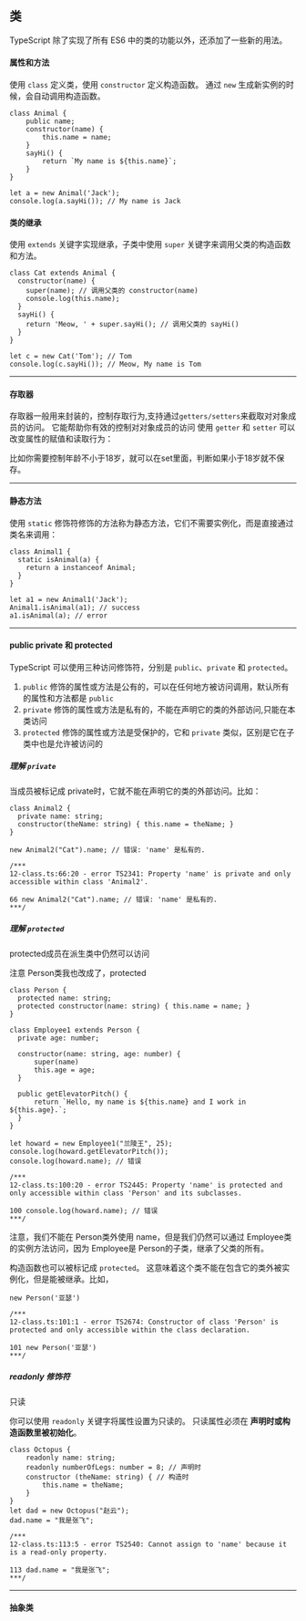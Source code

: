 ## 类

TypeScript 除了实现了所有 ES6 中的类的功能以外，还添加了一些新的用法。

#### 属性和方法
使用 ```class``` 定义类，使用 ```constructor``` 定义构造函数。
通过 ```new``` 生成新实例的时候，会自动调用构造函数。

```
class Animal {
    public name;
    constructor(name) {
        this.name = name;
    }
    sayHi() {
        return `My name is ${this.name}`;
    }
}

let a = new Animal('Jack');
console.log(a.sayHi()); // My name is Jack
```
#### 类的继承
使用 ```extends``` 关键字实现继承，子类中使用 ```super``` 关键字来调用父类的构造函数和方法。

```
class Cat extends Animal {
  constructor(name) {
    super(name); // 调用父类的 constructor(name)
    console.log(this.name);
  }
  sayHi() {
    return 'Meow, ' + super.sayHi(); // 调用父类的 sayHi()
  }
}

let c = new Cat('Tom'); // Tom
console.log(c.sayHi()); // Meow, My name is Tom
```

---
#### 存取器
存取器一般用来封装的，控制存取行为,支持通过```getters/setters```来截取对对象成员的访问。 它能帮助你有效的控制对对象成员的访问
使用 ```getter``` 和 ```setter``` 可以改变属性的赋值和读取行为：



比如你需要控制年龄不小于18岁，就可以在set里面，判断如果小于18岁就不保存。


---

#### 静态方法

使用 ```static``` 修饰符修饰的方法称为静态方法，它们不需要实例化，而是直接通过类名来调用：
```
class Animal1 {
  static isAnimal(a) {
    return a instanceof Animal;
  }
}

let a1 = new Animal1('Jack');
Animal1.isAnimal(a1); // success
a1.isAnimal(a); // error
```

---

#### public private 和 protected

TypeScript 可以使用三种访问修饰符，分别是 ```public```、```private``` 和 ```protected```。
1. ```public``` 修饰的属性或方法是公有的，可以在任何地方被访问调用，默认所有的属性和方法都是 ```public``` 
2. ```private``` 修饰的属性或方法是私有的，不能在声明它的类的外部访问,只能在本类访问
3. ```protected``` 修饰的属性或方法是受保护的，它和 ```private``` 类似，区别是它在子类中也是允许被访问的

##### 理解 ```private```
当成员被标记成 private时，它就不能在声明它的类的外部访问。比如：
```
class Animal2 {
  private name: string;
  constructor(theName: string) { this.name = theName; }
}

new Animal2("Cat").name; // 错误: 'name' 是私有的.

/***
12-class.ts:66:20 - error TS2341: Property 'name' is private and only accessible within class 'Animal2'.

66 new Animal2("Cat").name; // 错误: 'name' 是私有的.
***/
```

##### 理解 ```protected```
protected成员在派生类中仍然可以访问

注意 Person类我也改成了，protected
```
class Person {
  protected name: string;
  protected constructor(name: string) { this.name = name; }
}

class Employee1 extends Person {
  private age: number;

  constructor(name: string, age: number) {
      super(name)
      this.age = age;
  }

  public getElevatorPitch() {
      return `Hello, my name is ${this.name} and I work in ${this.age}.`;
  }
}

let howard = new Employee1("兰陵王", 25);
console.log(howard.getElevatorPitch());
console.log(howard.name); // 错误

/***
12-class.ts:100:20 - error TS2445: Property 'name' is protected and only accessible within class 'Person' and its subclasses.

100 console.log(howard.name); // 错误
***/
```
注意，我们不能在 Person类外使用 name，但是我们仍然可以通过 Employee类的实例方法访问，因为 Employee是 Person的子类，继承了父类的所有。


构造函数也可以被标记成 ```protected```。 这意味着这个类不能在包含它的类外被实例化，但是能被继承。比如，
```
new Person('亚瑟')

/***
12-class.ts:101:1 - error TS2674: Constructor of class 'Person' is protected and only accessible within the class declaration.

101 new Person('亚瑟')
***/
```
##### readonly 修饰符

只读

你可以使用 ```readonly``` 关键字将属性设置为只读的。 只读属性必须在  **声明时或构造函数里被初始化**。
```
class Octopus {
    readonly name: string;
    readonly numberOfLegs: number = 8; // 声明时
    constructor (theName: string) { // 构造时
        this.name = theName;
    }
}
let dad = new Octopus("赵云");
dad.name = "我是张飞";

/***
12-class.ts:113:5 - error TS2540: Cannot assign to 'name' because it is a read-only property.

113 dad.name = "我是张飞";
***/
```

---

#### 抽象类

